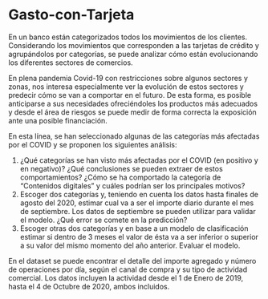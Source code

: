 # Gasto-con-Tarjeta

En un banco están categorizados todos los movimientos de los clientes. Considerando los movimientos que corresponden a las tarjetas de crédito y agrupándolos por categorías, se puede analizar cómo están evolucionando los diferentes sectores de comercios.

En plena pandemia Covid-19 con restricciones sobre algunos sectores y zonas, nos interesa especialmente ver la evolución de estos sectores y predecir cómo se van a comportar en el futuro. De esta forma, es posible anticiparse a sus necesidades ofreciéndoles los productos más adecuados y desde el área de riesgos se puede medir de forma correcta la exposición ante una posible financiación.

En esta línea, se han seleccionado algunas de las categorías más afectadas por el COVID y se proponen los siguientes análisis:
1) ¿Qué categorías se han visto más afectadas por el COVID (en positivo y en negativo)? ¿Qué conclusiones se pueden extraer de estos comportamientos? ¿Cómo se ha comportado la categoría de “Contenidos digitales” y cuáles podrían ser los principales motivos?
2) Escoger dos categorías y, teniendo en cuenta los datos hasta finales de agosto del 2020, estimar cual va a ser el importe diario durante el mes de septiembre. Los datos de septiembre se pueden utilizar para validar el modelo. ¿Qué error se comete en la predicción?
3) Escoger otras dos categorías y en base a un modelo de clasificación estimar si dentro de 3 meses el valor de ésta va a ser inferior o superior a su valor del mismo momento del año anterior. Evaluar el modelo.

En el dataset se puede encontrar el detalle del importe agregado y número de operaciones por día, según el canal de compra y su tipo de actividad comercial. Los datos incluyen la actividad desde el 1 de Enero de 2019, hasta el 4 de Octubre de 2020, ambos incluidos.